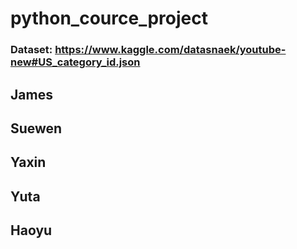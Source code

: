 # python_cource_project
### Dataset: https://www.kaggle.com/datasnaek/youtube-new#US_category_id.json
## James
## Suewen
## Yaxin
## Yuta
## Haoyu
